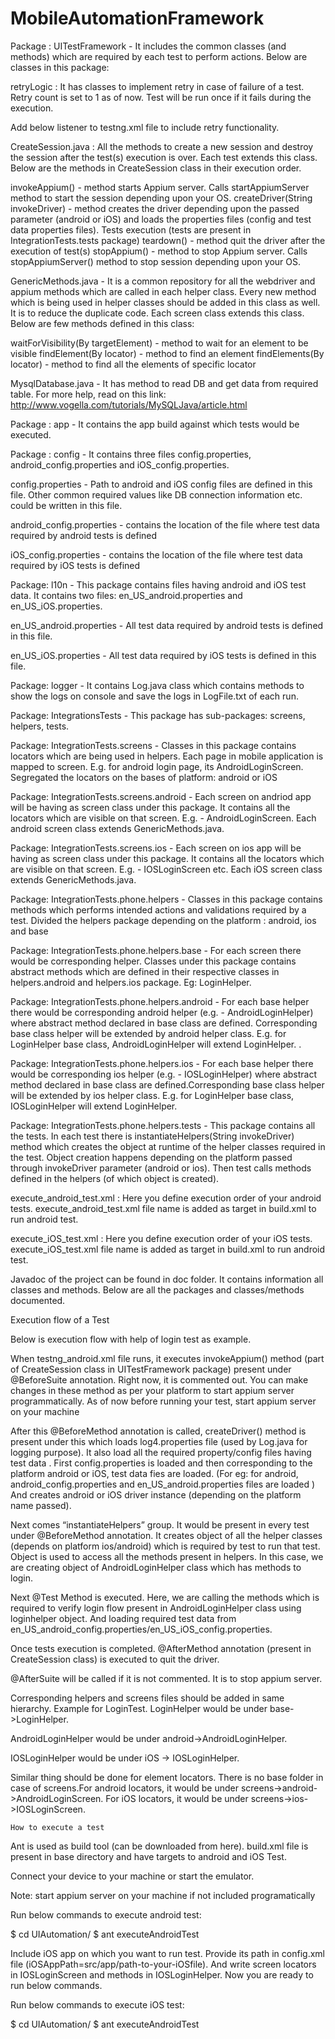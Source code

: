 # MobileAutomationFramework



Package : UITestFramework - It includes the common classes (and methods) which are required by each test to perform actions. Below are classes in this package:



retryLogic : It has classes to implement retry in case of failure of a test. Retry count  is set to 1 as of now. Test will be run once if it fails during the execution. 



Add below listener to testng.xml file to include retry functionality.



CreateSession.java : All the methods to create a new session and destroy the session after the test(s) execution is over. Each test extends this class. Below are the methods in CreateSession class in their execution order.

invokeAppium() - method starts Appium server. Calls startAppiumServer method to start the session depending upon your OS.
createDriver(String invokeDriver) - method creates the driver depending upon the passed parameter (android or iOS) and loads the properties files (config and test data properties files).
Tests execution (tests are present in IntegrationTests.tests package)
 teardown() - method quit the driver after the execution of test(s) 
stopAppium() - method to stop Appium server. Calls stopAppiumServer() method to stop session depending upon your OS.



GenericMethods.java - It is a common repository for all the  webdriver and appium methods which are called in each helper class. Every new method which is being used in helper classes should be added in this class as well. It is to reduce the duplicate code. Each screen class extends this class. Below are few methods defined in this class:


waitForVisibility(By targetElement) - method to wait for an element to be visible
findElement(By locator) - method to find an element
findElements(By locator) - method to find all the elements of specific locator


MysqlDatabase.java - It has method to read DB and get data from required table.
For more help, read on this link: http://www.vogella.com/tutorials/MySQLJava/article.html





Package : app - It contains the app build against which tests would be executed. 


Package : config - It contains three files config.properties, android_config.properties and iOS_config.properties. 


config.properties - Path to android and iOS config files are defined in this file. Other common required values like DB connection information etc. could be written in this file.

android_config.properties - contains the location of the file where test data required by android tests is defined

iOS_config.properties - contains the location of the file where test data required by iOS tests is defined

Package: l10n - This package contains files having android and iOS test data. It contains two files: en_US_android.properties and en_US_iOS.properties.

en_US_android.properties - All test data required by android tests is defined in this file.

en_US_iOS.properties - All test data required by iOS tests is defined in this file.


Package: logger - It contains Log.java class which contains methods to show the logs on console and save the logs in LogFile.txt of each run.
				

Package: IntegrationsTests - This package has sub-packages: screens, helpers, tests. 


Package: IntegrationTests.screens - Classes in this package contains locators which are being used in helpers. Each page in mobile application is mapped to screen. E.g. for android login page, its AndroidLoginScreen. Segregated the locators on the bases of platform: android or iOS



Package: IntegrationTests.screens.android - Each screen on andriod app will be having as screen class under this package. It contains all the locators which are visible on that screen. E.g. - AndroidLoginScreen. Each android screen class extends GenericMethods.java. 
			


Package: IntegrationTests.screens.ios - Each screen on ios app will be having as screen class under this package. It contains all the locators which are visible on that screen. E.g. - IOSLoginScreen etc. Each iOS screen class extends GenericMethods.java. 


Package: IntegrationTests.phone.helpers - Classes in this package contains methods which performs intended actions and validations required by a test. Divided the helpers package depending on the platform : android, ios and base
 		

Package: IntegrationTests.phone.helpers.base - For each screen there would be corresponding helper. Classes under this package contains abstract methods which are defined in their respective classes in helpers.android and helpers.ios package. Eg: LoginHelper.
				


Package: IntegrationTests.phone.helpers.android - For each base helper there would be corresponding android helper (e.g.  - AndroidLoginHelper)
where abstract method declared in base class are defined. Corresponding base class helper will be extended by android helper class. E.g. for LoginHelper base class,  AndroidLoginHelper will extend LoginHelper.
.
			


Package: IntegrationTests.phone.helpers.ios -  For each base helper there would be corresponding ios helper (e.g.  - IOSLoginHelper)
where abstract method declared in base class are defined.Corresponding base class helper will be extended by ios helper class. E.g. for LoginHelper base class, IOSLoginHelper will extend LoginHelper.


Package: IntegrationTests.phone.helpers.tests -  This package contains all the tests. In each test there is instantiateHelpers(String invokeDriver) method which creates the object at 
runtime of the helper classes required in the test. Object creation happens depending on the platform passed through invokeDriver parameter (android or ios). Then test calls methods defined in the helpers (of which object is created).

			


execute_android_test.xml : Here you define execution order of your android tests. execute_android_test.xml file name is added as target in build.xml to run android test. 

execute_iOS_test.xml : Here you define execution order of your iOS tests. execute_iOS_test.xml file name is added as target in build.xml to run android test. 



Javadoc of the project can be found in doc folder. It contains information all classes and methods. Below are all the packages and classes/methods documented.




Execution flow of a Test

Below is execution flow with help of login test as example.


When testng_android.xml file runs, it executes invokeAppium() method (part of CreateSession class in UITestFramework package) present under @BeforeSuite annotation. Right now, it is commented out. You can make changes in these method as per your platform to start appium server programmatically. As of now before running your test, start appium server on your machine





 After this @BeforeMethod annotation is called, createDriver() method is present under this which loads log4.properties file (used by Log.java for logging purpose). It also load all the required property/config files having test data . First config.properties is loaded and then corresponding to the platform android or iOS, test data fies are loaded.  (For eg: for android, android_config.properties and en_US_android.properties files are loaded ) And creates android or iOS driver instance (depending on the platform name passed).






Next comes “instantiateHelpers” group. It would be present in every test under @BeforeMethod annotation. It creates object of all the helper classes (depends on platform ios/android) which is required by test to run that test. Object is used to access all the methods present in helpers. In this case, we are creating object of AndroidLoginHelper class which has methods to login.





Next @Test Method is executed. Here, we are calling the methods which is required to verify login flow present in AndroidLoginHelper class using loginhelper object. And loading required test data from en_US_android_config.properties/en_US_iOS_config.properties.








Once tests execution is completed. @AfterMethod annotation (present in CreateSession class) is executed to quit the driver.




@AfterSuite will be called if it is not commented. It is to stop appium server.





Corresponding helpers and screens files should be added in same hierarchy. Example for LoginTest. LoginHelper would be under base->LoginHelper. 








AndroidLoginHelper would be under android->AndroidLoginHelper. 



IOSLoginHelper would be under iOS -> IOSLoginHelper. 






Similar thing should be done for element locators. There is no base folder in case of screens.For android locators, it would be under screens->android->AndroidLoginScreen. 
For iOS locators,  it would be under screens->ios->IOSLoginScreen. 











	How to execute a test

Ant is used as build tool (can be downloaded from here). build.xml file is present in base directory and have targets to android and iOS Test.

Connect your device to your machine or start the emulator.

Note: start appium server on your machine if not included programatically 

Run below commands to execute android test:

$ cd UIAutomation/
$ ant executeAndroidTest 



Include iOS app on which you want to run test. Provide its path in config.xml file (iOSAppPath=src/app/path-to-your-iOSfile). And write  screen locators in IOSLoginScreen and methods in IOSLoginHelper. Now you are ready to run below commands.

Run below commands to execute iOS test:

$ cd UIAutomation/
$ ant executeAndroidTest 

